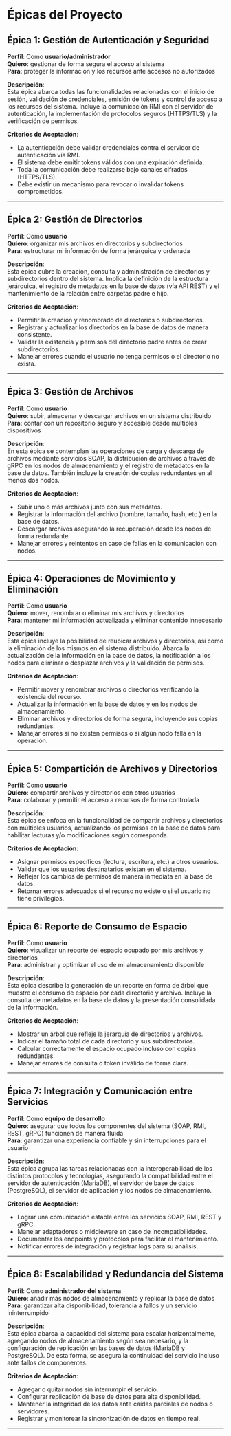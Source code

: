 # Épicas del Proyecto

## Épica 1: Gestión de Autenticación y Seguridad

**Perfil**: Como **usuario/administrador**  
**Quiero**: gestionar de forma segura el acceso al sistema  
**Para**: proteger la información y los recursos ante accesos no autorizados  

**Descripción**:  
Esta épica abarca todas las funcionalidades relacionadas con el inicio de sesión, validación de credenciales, emisión de tokens y control de acceso a los recursos del sistema. Incluye la comunicación RMI con el servidor de autenticación, la implementación de protocolos seguros (HTTPS/TLS) y la verificación de permisos.

**Criterios de Aceptación**:  

- La autenticación debe validar credenciales contra el servidor de autenticación vía RMI.  
- El sistema debe emitir tokens válidos con una expiración definida.  
- Toda la comunicación debe realizarse bajo canales cifrados (HTTPS/TLS).  
- Debe existir un mecanismo para revocar o invalidar tokens comprometidos.

---

## Épica 2: Gestión de Directorios

**Perfil**: Como **usuario**  
**Quiero**: organizar mis archivos en directorios y subdirectorios  
**Para**: estructurar mi información de forma jerárquica y ordenada  

**Descripción**:  
Esta épica cubre la creación, consulta y administración de directorios y subdirectorios dentro del sistema. Implica la definición de la estructura jerárquica, el registro de metadatos en la base de datos (vía API REST) y el mantenimiento de la relación entre carpetas padre e hijo.

**Criterios de Aceptación**:  

- Permitir la creación y renombrado de directorios o subdirectorios.  
- Registrar y actualizar los directorios en la base de datos de manera consistente.  
- Validar la existencia y permisos del directorio padre antes de crear subdirectorios.  
- Manejar errores cuando el usuario no tenga permisos o el directorio no exista.

---

## Épica 3: Gestión de Archivos

**Perfil**: Como **usuario**  
**Quiero**: subir, almacenar y descargar archivos en un sistema distribuido  
**Para**: contar con un repositorio seguro y accesible desde múltiples dispositivos  

**Descripción**:  
En esta épica se contemplan las operaciones de carga y descarga de archivos mediante servicios SOAP, la distribución de archivos a través de gRPC en los nodos de almacenamiento y el registro de metadatos en la base de datos. También incluye la creación de copias redundantes en al menos dos nodos.

**Criterios de Aceptación**:  

- Subir uno o más archivos junto con sus metadatos.  
- Registrar la información del archivo (nombre, tamaño, hash, etc.) en la base de datos.  
- Descargar archivos asegurando la recuperación desde los nodos de forma redundante.  
- Manejar errores y reintentos en caso de fallas en la comunicación con nodos.

---

## Épica 4: Operaciones de Movimiento y Eliminación

**Perfil**: Como **usuario**  
**Quiero**: mover, renombrar o eliminar mis archivos y directorios  
**Para**: mantener mi información actualizada y eliminar contenido innecesario  

**Descripción**:  
Esta épica incluye la posibilidad de reubicar archivos y directorios, así como la eliminación de los mismos en el sistema distribuido. Abarca la actualización de la información en la base de datos, la notificación a los nodos para eliminar o desplazar archivos y la validación de permisos.

**Criterios de Aceptación**:  

- Permitir mover y renombrar archivos o directorios verificando la existencia del recurso.  
- Actualizar la información en la base de datos y en los nodos de almacenamiento.  
- Eliminar archivos y directorios de forma segura, incluyendo sus copias redundantes.  
- Manejar errores si no existen permisos o si algún nodo falla en la operación.

---

## Épica 5: Compartición de Archivos y Directorios

**Perfil**: Como **usuario**  
**Quiero**: compartir archivos y directorios con otros usuarios  
**Para**: colaborar y permitir el acceso a recursos de forma controlada  

**Descripción**:  
Esta épica se enfoca en la funcionalidad de compartir archivos y directorios con múltiples usuarios, actualizando los permisos en la base de datos para habilitar lecturas y/o modificaciones según corresponda.

**Criterios de Aceptación**:  

- Asignar permisos específicos (lectura, escritura, etc.) a otros usuarios.  
- Validar que los usuarios destinatarios existan en el sistema.  
- Reflejar los cambios de permisos de manera inmediata en la base de datos.  
- Retornar errores adecuados si el recurso no existe o si el usuario no tiene privilegios.

---

## Épica 6: Reporte de Consumo de Espacio

**Perfil**: Como **usuario**  
**Quiero**: visualizar un reporte del espacio ocupado por mis archivos y directorios  
**Para**: administrar y optimizar el uso de mi almacenamiento disponible  

**Descripción**:  
Esta épica describe la generación de un reporte en forma de árbol que muestre el consumo de espacio por cada directorio y archivo. Incluye la consulta de metadatos en la base de datos y la presentación consolidada de la información.

**Criterios de Aceptación**:  

- Mostrar un árbol que refleje la jerarquía de directorios y archivos.  
- Indicar el tamaño total de cada directorio y sus subdirectorios.  
- Calcular correctamente el espacio ocupado incluso con copias redundantes.  
- Manejar errores de consulta o token inválido de forma clara.

---

## Épica 7: Integración y Comunicación entre Servicios

**Perfil**: Como **equipo de desarrollo**  
**Quiero**: asegurar que todos los componentes del sistema (SOAP, RMI, REST, gRPC) funcionen de manera fluida  
**Para**: garantizar una experiencia confiable y sin interrupciones para el usuario  

**Descripción**:  
Esta épica agrupa las tareas relacionadas con la interoperabilidad de los distintos protocolos y tecnologías, asegurando la compatibilidad entre el servidor de autenticación (MariaDB), el servidor de base de datos (PostgreSQL), el servidor de aplicación y los nodos de almacenamiento.

**Criterios de Aceptación**:  

- Lograr una comunicación estable entre los servicios SOAP, RMI, REST y gRPC.  
- Manejar adaptadores o middleware en caso de incompatibilidades.  
- Documentar los endpoints y protocolos para facilitar el mantenimiento.  
- Notificar errores de integración y registrar logs para su análisis.

---

## Épica 8: Escalabilidad y Redundancia del Sistema

**Perfil**: Como **administrador del sistema**  
**Quiero**: añadir más nodos de almacenamiento y replicar la base de datos  
**Para**: garantizar alta disponibilidad, tolerancia a fallos y un servicio ininterrumpido  

**Descripción**:  
Esta épica abarca la capacidad del sistema para escalar horizontalmente, agregando nodos de almacenamiento según sea necesario, y la configuración de replicación en las bases de datos (MariaDB y PostgreSQL). De esta forma, se asegura la continuidad del servicio incluso ante fallos de componentes.

**Criterios de Aceptación**:  

- Agregar o quitar nodos sin interrumpir el servicio.  
- Configurar replicación de base de datos para alta disponibilidad.  
- Mantener la integridad de los datos ante caídas parciales de nodos o servidores.  
- Registrar y monitorear la sincronización de datos en tiempo real.

---
